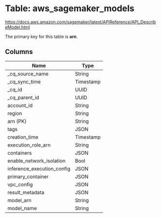 # Table: aws_sagemaker_models

https://docs.aws.amazon.com/sagemaker/latest/APIReference/API_DescribeModel.html

The primary key for this table is **arn**.

## Columns

| Name          | Type          |
| ------------- | ------------- |
|_cq_source_name|String|
|_cq_sync_time|Timestamp|
|_cq_id|UUID|
|_cq_parent_id|UUID|
|account_id|String|
|region|String|
|arn (PK)|String|
|tags|JSON|
|creation_time|Timestamp|
|execution_role_arn|String|
|containers|JSON|
|enable_network_isolation|Bool|
|inference_execution_config|JSON|
|primary_container|JSON|
|vpc_config|JSON|
|result_metadata|JSON|
|model_arn|String|
|model_name|String|